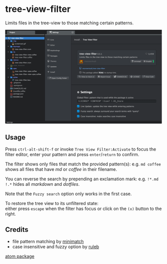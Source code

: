 # tree-view-filter

Limits files in the tree-view to those matching certain patterns.

![screencast](https://raw.githubusercontent.com/monsterkodi/tree-view-filter/master/img/screencast.gif)

## Usage

Press `ctrl-alt-shift-f` or invoke `Tree View Filter:Activate` to focus the filter editor, 
enter your pattern and press `enter`/`return` to confirm.

The filter shows only files that match the provided pattern(s): 
e.g. `md coffee` shows all files that have *md* or *coffee* in their filename.

You can reverse the search by prepending an exclamation mark: 
e.g. `!*.md !.*` hides all *markdown* and *dotfiles*.

Note that the `Fuzzy search` option only works in the first case.

To restore the tree view to its unfiltered state:  
either press `escape` when the filter has focus or click on the `(x)` button to the right.

## Credits

* file pattern matching by [minimatch](https://www.npmjs.com/package/minimatch)
* case insensitive and fuzzy option by [ruleb](https://github.com/ruleb)

[atom package](https://atom.io/packages/tree-view-filter)
